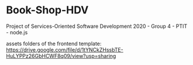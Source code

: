 # Book-Shop-HDV
Project of Services-Oriented Software Development 2020 - Group 4 - PTIT - node.js

assets folders of the frontend template: https://drive.google.com/file/d/1tYNCkZHssbTE-HuLYPPz26GbHCWF8q09/view?usp=sharing

